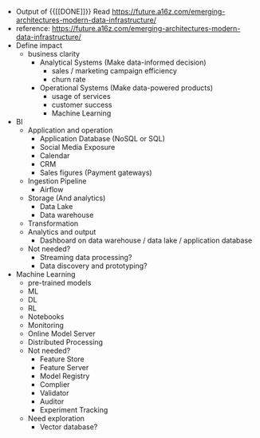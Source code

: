 - Output of {{[[DONE]]}}  Read https://future.a16z.com/emerging-architectures-modern-data-infrastructure/
- reference: https://future.a16z.com/emerging-architectures-modern-data-infrastructure/
- Define impact
    - business clarity
        - Analytical Systems (Make data-informed decision)
            - sales / marketing campaign efficiency
            - churn rate
        - Operational Systems (Make data-powered products)
            - usage of services
            - customer success
            - Machine Learning
- BI
    - Application and operation
        - Application Database (NoSQL or SQL)
        - Social Media Exposure
        - Calendar
        - CRM
        - Sales figures (Payment gateways)
    - Ingestion Pipeline
        - Airflow
    - Storage (And analytics)
        - Data Lake
        - Data warehouse
    - Transformation
    - Analytics and output
        - Dashboard on data warehouse / data lake / application database
    - Not needed?
        - Streaming data processing?
        - Data discovery and prototyping?
- Machine Learning
    - pre-trained models
    - ML
    - DL
    - RL
    - Notebooks
    - Monitoring
    - Online Model Server
    - Distributed Processing
    - Not needed?
        - Feature Store
        - Feature Server
        - Model Registry
        - Complier
        - Validator
        - Auditor
        - Experiment Tracking
    - Need exploration
        - Vector database?
